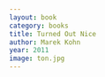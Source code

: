 ```yaml
---
layout: book
category: books
title: Turned Out Nice
author: Marek Kohn
year: 2011
image: ton.jpg
---
```

